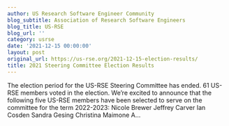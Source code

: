```yaml
---
author: US Research Software Engineer Community
blog_subtitle: Association of Research Software Engineers
blog_title: US-RSE
blog_url: ''
category: usrse
date: '2021-12-15 00:00:00'
layout: post
original_url: https://us-rse.org/2021-12-15-election-results/
title: 2021 Steering Committee Election Results
---
```


The election period for the US-RSE Steering Committee has ended. 61 US-RSE members voted in the election. We’re excited to announce that the following five US-RSE members have been selected to serve on the committee for the term 2022-2023: Nicole Brewer Jeffrey Carver Ian Cosden Sandra Gesing Christina Maimone A...